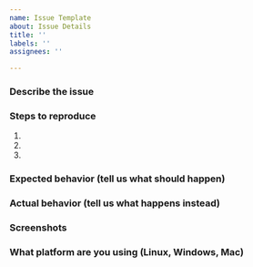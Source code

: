 ```yaml
---
name: Issue Template
about: Issue Details
title: ''
labels: ''
assignees: ''

---
```


<!--- Remove sections that do not apply -->
### Describe the issue

### Steps to reproduce
1. 
2. 
3. 
### Expected behavior (tell us what should happen)

### Actual behavior (tell us what happens instead)

### Screenshots

### What platform are you using (Linux, Windows, Mac)
